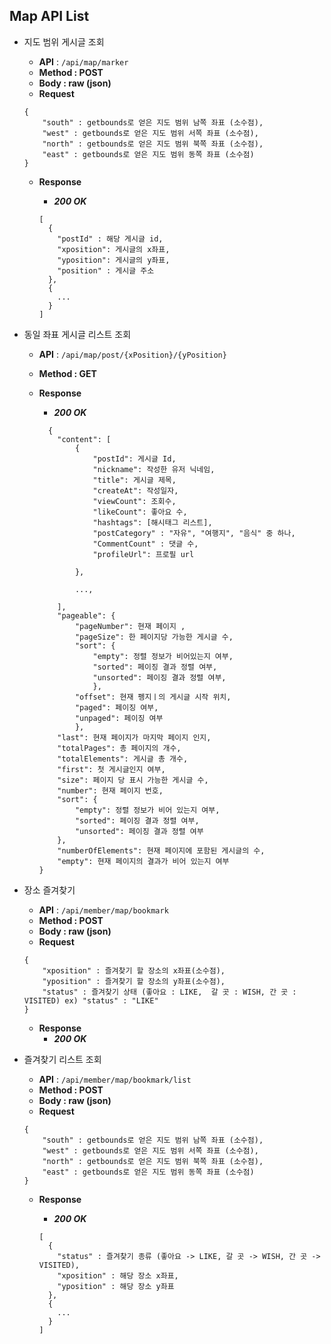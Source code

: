 ## Map API List

- 지도 범위 게시글 조회
    - **API** : `/api/map/marker`
    - **Method : POST**
    - **Body :  raw (json)**
    - **Request**
    
    ```jsonc
    {
        "south" : getbounds로 얻은 지도 범위 남쪽 좌표 (소수점),
        "west" : getbounds로 얻은 지도 범위 서쪽 좌표 (소수점),
        "north" : getbounds로 얻은 지도 범위 북쪽 좌표 (소수점),
        "east" : getbounds로 얻은 지도 범위 동쪽 좌표 (소수점)
    }
    ```
    
    - **Response**
        - ***200 OK***
        
        ```jsonc
        [
          {
            "postId" : 해당 게시글 id,
            "xposition": 게시글의 x좌표,
            "yposition": 게시글의 y좌표,
            "position" : 게시글 주소
          },
          {
            ...        
          }
        ]
        ```
        
- 동일 좌표 게시글 리스트 조회
    - **API** : `/api/map/post/{xPosition}/{yPosition}`
    - **Method : GET**    
    - **Response**
        - ***200 OK***
        
        ```jsonc
          {
            "content": [
                {
                    "postId": 게시글 Id,
                    "nickname": 작성한 유저 닉네임,
                    "title": 게시글 제목,
                    "createAt": 작성일자,
                    "viewCount": 조회수,
                    "likeCount": 좋아요 수,
                    "hashtags": [해시태그 리스트],
                    "postCategory" : "자유", "여행지", "음식" 중 하나,
                    "CommentCount" : 댓글 수,
                    "profileUrl": 프로필 url
                    
                },

                ...,
  
            ],
            "pageable": {
                "pageNumber": 현재 페이지 ,
                "pageSize": 한 페이지당 가능한 게시글 수,
                "sort": {
                    "empty": 정렬 정보가 비어있는지 여부,
                    "sorted": 페이징 결과 정렬 여부,
                    "unsorted": 페이징 결과 정렬 여부,
                    },
                "offset": 현재 펭지ㅣ의 게시글 시작 위치,
                "paged": 페이징 여부,
                "unpaged": 페이징 여부
                },
            "last": 현재 페이지가 마지막 페이지 인지,
            "totalPages": 총 페이지의 개수,
            "totalElements": 게시글 총 개수,
            "first": 첫 게시글인지 여부,
            "size": 페이지 당 표시 가능한 게시글 수,
            "number": 현재 페이지 번호,
            "sort": {
                "empty": 정렬 정보가 비어 있는지 여부,
                "sorted": 페이징 결과 정렬 여부,
                "unsorted": 페이징 결과 정렬 여부
            },
            "numberOfElements": 현재 페이지에 포함된 게시글의 수,
            "empty": 현재 페이지의 결과가 비어 있는지 여부    
        }
        ```
        
- 장소 즐겨찾기
    - **API** : `/api/member/map/bookmark`
    - **Method : POST**
    - **Body :  raw (json)**
    - **Request**
    
    ```jsonc
    {
        "xposition" : 즐겨찾기 할 장소의 x좌표(소수점),
        "yposition" : 즐겨찾기 할 장소의 y좌표(소수점),
        "status" : 즐겨찾기 상태 (좋아요 : LIKE,  갈 곳 : WISH, 간 곳 : VISITED) ex) "status" : "LIKE"
    }
    ```
    
    - **Response**
        - ***200 OK***

- 즐겨찾기 리스트 조회
    - **API** : `/api/member/map/bookmark/list`
    - **Method : POST**
    - **Body :  raw (json)**
    - **Request**
    
    ```jsonc
    {
        "south" : getbounds로 얻은 지도 범위 남쪽 좌표 (소수점),
        "west" : getbounds로 얻은 지도 범위 서쪽 좌표 (소수점),
        "north" : getbounds로 얻은 지도 범위 북쪽 좌표 (소수점),
        "east" : getbounds로 얻은 지도 범위 동쪽 좌표 (소수점)
    }
    ```
    
    - **Response**
        - ***200 OK***
        
        ```jsonc
        [
          {
            "status" : 즐겨찾기 종류 (좋아요 -> LIKE, 갈 곳 -> WISH, 간 곳 -> VISITED),
            "xposition" : 해당 장소 x좌표,
            "yposition" : 해당 장소 y좌표
          },
          {
            ...        
          }
        ]
        ```
        

